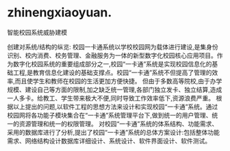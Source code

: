 # zhinengxiaoyuan.
智能校园系统威胁建模

创建对系统/结构的纵览:
  校园一卡通系统以学校校园网为载体进行建设,是集身份识别、校内消费、校务管理、金融服务为一体的新型数字化校园核心应用项目。作为数字化校园系统的重要组成部分之一,校园“一卡通”系统是实现校园信息化的基础工程,是教育信息化建设的基础支撑点。校园“一卡通”系统不但提高了管理的效率,而且使学生和教师在校园的生活更加方便快捷。
  但由于多数高等院校,由于办学规模、建设自己等方面的限制,加之缺乏统一管理,各部门独立发卡、独立结算,造成一人多卡。给教工、学生带来极大不便,同时导致工作效率低下,资源浪费严重。
根据以上提出的问题,以软件工程的思想方法来设计和实现校园“一卡通”系统。通过校园网将各功能子模块集合在“一卡通”系统管理平台下,做到统一的用户管理、统一的资源管理和统一的权限管理。
  对校园“一卡通”系统的体系结构、功能需求、采用的数据库进行了分析,提出了校园“一卡通”系统的总体方案设计:包括整体功能需求、网络结构设计数据库详细设计、系统设计、软件界面设计、软件测试。
